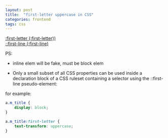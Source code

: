 ```yaml
---
layout: post
title:  "first-letter uppercase in CSS"
categories: frontend
tags: css
---
```


[:first-letter (:first-letter))](https://developer.mozilla.org/en-US/docs/Web/CSS/::first-letter)  
[::first-line (:first-line)](https://developer.mozilla.org/en-US/docs/Web/CSS/::first-line)

PS: 

* inline elem will be fake, must be block elem

* Only a small subset of all CSS properties can be used inside a declaration block of a CSS ruleset containing a selector using the ::first-line pseudo-element:

for example:

```css
a.m_title {
    display: block;
}

a.m_title:first-letter {
    text-transform: uppercase;
}
```